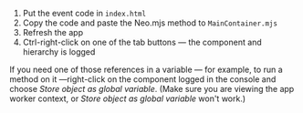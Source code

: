 1. Put the event code in `index.html`
1. Copy the code and paste the Neo.mjs method to `MainContainer.mjs`
2. Refresh the app
1. Ctrl-right-click on one of the tab buttons &mdash; the component and hierarchy is logged

If you need one of those references in a variable &mdash; for example, to run a method on it &mdash;right-click on the component logged in the console and choose _Store object as global variable_. 
(Make sure you are viewing the app worker context, or _Store object as global variable_ won't work.)
